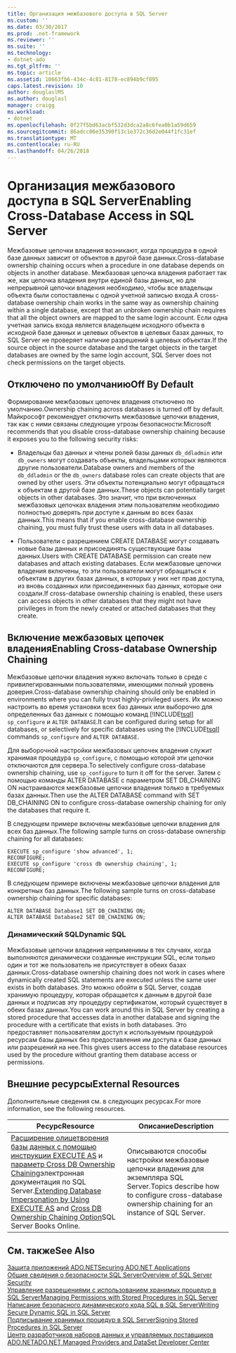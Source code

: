 ```yaml
---
title: Организация межбазового доступа в SQL Server
ms.custom: ''
ms.date: 03/30/2017
ms.prod: .net-framework
ms.reviewer: ''
ms.suite: ''
ms.technology:
- dotnet-ado
ms.tgt_pltfrm: ''
ms.topic: article
ms.assetid: 10663fb6-434c-4c81-8178-ec894b9cf895
caps.latest.revision: 10
author: douglaslMS
ms.author: douglasl
manager: craigg
ms.workload:
- dotnet
ms.openlocfilehash: 0f27f5bd63acbf532d3dca2a8c6fea0b1a59d659
ms.sourcegitcommit: 86adcc06e35390f13c1e372c36d2e044f1fc31ef
ms.translationtype: MT
ms.contentlocale: ru-RU
ms.lasthandoff: 04/26/2018
---
```

# <a name="enabling-cross-database-access-in-sql-server"></a><span data-ttu-id="0ddbf-102">Организация межбазового доступа в SQL Server</span><span class="sxs-lookup"><span data-stu-id="0ddbf-102">Enabling Cross-Database Access in SQL Server</span></span>
<span data-ttu-id="0ddbf-103">Межбазовые цепочки владения возникают, когда процедура в одной базе данных зависит от объектов в другой базе данных.</span><span class="sxs-lookup"><span data-stu-id="0ddbf-103">Cross-database ownership chaining occurs when a procedure in one database depends on objects in another database.</span></span> <span data-ttu-id="0ddbf-104">Межбазовая цепочка владения работает так же, как цепочка владения внутри единой базы данных, но для непрерывной цепочки владения необходимо, чтобы все владельцы объекта были сопоставлены с одной учетной записью входа.</span><span class="sxs-lookup"><span data-stu-id="0ddbf-104">A cross-database ownership chain works in the same way as ownership chaining within a single database, except that an unbroken ownership chain requires that all the object owners are mapped to the same login account.</span></span> <span data-ttu-id="0ddbf-105">Если одна учетная запись входа является владельцем исходного объекта в исходной базе данных и целевых объектов в целевых базах данных, то SQL Server не проверяет наличие разрешений в целевых объектах.</span><span class="sxs-lookup"><span data-stu-id="0ddbf-105">If the source object in the source database and the target objects in the target databases are owned by the same login account, SQL Server does not check permissions on the target objects.</span></span>  
  
## <a name="off-by-default"></a><span data-ttu-id="0ddbf-106">Отключено по умолчанию</span><span class="sxs-lookup"><span data-stu-id="0ddbf-106">Off By Default</span></span>  
 <span data-ttu-id="0ddbf-107">Формирование межбазовых цепочек владения отключено по умолчанию.</span><span class="sxs-lookup"><span data-stu-id="0ddbf-107">Ownership chaining across databases is turned off by default.</span></span> <span data-ttu-id="0ddbf-108">Майкрософт рекомендует отключить межбазовые цепочки владения, так как с ними связаны следующие угрозы безопасности:</span><span class="sxs-lookup"><span data-stu-id="0ddbf-108">Microsoft recommends that you disable cross-database ownership chaining because it exposes you to the following security risks:</span></span>  
  
-   <span data-ttu-id="0ddbf-109">Владельцы баз данных и члены ролей базы данных `db_ddladmin` или `db_owners` могут создавать объекты, владельцами которых являются другие пользователи.</span><span class="sxs-lookup"><span data-stu-id="0ddbf-109">Database owners and members of the `db_ddladmin` or the `db_owners` database roles can create objects that are owned by other users.</span></span> <span data-ttu-id="0ddbf-110">Эти объекты потенциально могут обращаться к объектам в другой базе данных.</span><span class="sxs-lookup"><span data-stu-id="0ddbf-110">These objects can potentially target objects in other databases.</span></span> <span data-ttu-id="0ddbf-111">Это значит, что при включенных межбазовых цепочках владения этим пользователям необходимо полностью доверять при доступе к данным во всех базах данных.</span><span class="sxs-lookup"><span data-stu-id="0ddbf-111">This means that if you enable cross-database ownership chaining, you must fully trust these users with data in all databases.</span></span>  
  
-   <span data-ttu-id="0ddbf-112">Пользователи с разрешением CREATE DATABASE могут создавать новые базы данных и присоединять существующие базы данных.</span><span class="sxs-lookup"><span data-stu-id="0ddbf-112">Users with CREATE DATABASE permission can create new databases and attach existing databases.</span></span> <span data-ttu-id="0ddbf-113">Если межбазовые цепочки владения включены, то эти пользователи могут обращаться к объектам в других базах данных, в которых у них нет прав доступа, из вновь созданных или присоединенных баз данных, которые они создали.</span><span class="sxs-lookup"><span data-stu-id="0ddbf-113">If cross-database ownership chaining is enabled, these users can access objects in other databases that they might not have privileges in from the newly created or attached databases that they create.</span></span>  
  
## <a name="enabling-cross-database-ownership-chaining"></a><span data-ttu-id="0ddbf-114">Включение межбазовых цепочек владения</span><span class="sxs-lookup"><span data-stu-id="0ddbf-114">Enabling Cross-database Ownership Chaining</span></span>  
 <span data-ttu-id="0ddbf-115">Межбазовые цепочки владения нужно включать только в среде с привилегированными пользователями, имеющими полный уровень доверия.</span><span class="sxs-lookup"><span data-stu-id="0ddbf-115">Cross-database ownership chaining should only be enabled in environments where you can fully trust highly-privileged users.</span></span> <span data-ttu-id="0ddbf-116">Их можно настроить во время установки всех баз данных или выборочно для определенных баз данных с помощью команд [!INCLUDE[tsql](../../../../../includes/tsql-md.md)] `sp_configure` и `ALTER DATABASE`.</span><span class="sxs-lookup"><span data-stu-id="0ddbf-116">It can be configured during setup for all databases, or selectively for specific databases using the [!INCLUDE[tsql](../../../../../includes/tsql-md.md)] commands `sp_configure` and `ALTER DATABASE`.</span></span>  
  
 <span data-ttu-id="0ddbf-117">Для выборочной настройки межбазовых цепочек владения служит хранимая процедура `sp_configure`, с помощью которой эти цепочки отключаются для сервера.</span><span class="sxs-lookup"><span data-stu-id="0ddbf-117">To selectively configure cross-database ownership chaining, use `sp_configure` to turn it off for the server.</span></span> <span data-ttu-id="0ddbf-118">Затем с помощью команды ALTER DATABASE с параметром SET DB_CHAINING ON настраиваются межбазовые цепочки владения только в требуемых базах данных.</span><span class="sxs-lookup"><span data-stu-id="0ddbf-118">Then use the ALTER DATABASE command with SET DB_CHAINING ON to configure cross-database ownership chaining for only the databases that require it.</span></span>  
  
 <span data-ttu-id="0ddbf-119">В следующем примере включены межбазовые цепочки владения для всех баз данных.</span><span class="sxs-lookup"><span data-stu-id="0ddbf-119">The following sample turns on cross-database ownership chaining for all databases:</span></span>  
  
```  
EXECUTE sp_configure 'show advanced', 1;  
RECONFIGURE;  
EXECUTE sp_configure 'cross db ownership chaining', 1;  
RECONFIGURE;  
```  
  
 <span data-ttu-id="0ddbf-120">В следующем примере включены межбазовые цепочки владения для конкретных баз данных.</span><span class="sxs-lookup"><span data-stu-id="0ddbf-120">The following sample turns on cross-database ownership chaining for specific databases:</span></span>  
  
```  
ALTER DATABASE Database1 SET DB_CHAINING ON;  
ALTER DATABASE Database2 SET DB_CHAINING ON;  
```  
  
### <a name="dynamic-sql"></a><span data-ttu-id="0ddbf-121">Динамический SQL</span><span class="sxs-lookup"><span data-stu-id="0ddbf-121">Dynamic SQL</span></span>  
 <span data-ttu-id="0ddbf-122">Межбазовые цепочки владения неприменимы в тех случаях, когда выполняются динамически созданные инструкции SQL, если только один и тот же пользователь не присутствует в обеих базах данных.</span><span class="sxs-lookup"><span data-stu-id="0ddbf-122">Cross-database ownership chaining does not work in cases where dynamically created SQL statements are executed unless the same user exists in both databases.</span></span> <span data-ttu-id="0ddbf-123">Это можно обойти в SQL Server, создав хранимую процедуру, которая обращается к данным в другой базе данных и подписав эту процедуру сертификатом, который существует в обеих базах данных.</span><span class="sxs-lookup"><span data-stu-id="0ddbf-123">You can work around this in SQL Server by creating a stored procedure that accesses data in another database and signing the procedure with a certificate that exists in both databases.</span></span> <span data-ttu-id="0ddbf-124">Это предоставляет пользователям доступ к используемым процедурой ресурсам базы данных без предоставления им доступа к базе данных или разрешений на нее.</span><span class="sxs-lookup"><span data-stu-id="0ddbf-124">This gives users access to the database resources used by the procedure without granting them database access or permissions.</span></span>  
  
## <a name="external-resources"></a><span data-ttu-id="0ddbf-125">Внешние ресурсы</span><span class="sxs-lookup"><span data-stu-id="0ddbf-125">External Resources</span></span>  
 <span data-ttu-id="0ddbf-126">Дополнительные сведения см. в следующих ресурсах.</span><span class="sxs-lookup"><span data-stu-id="0ddbf-126">For more information, see the following resources.</span></span>  
  
|<span data-ttu-id="0ddbf-127">Ресурс</span><span class="sxs-lookup"><span data-stu-id="0ddbf-127">Resource</span></span>|<span data-ttu-id="0ddbf-128">Описание</span><span class="sxs-lookup"><span data-stu-id="0ddbf-128">Description</span></span>|  
|--------------|-----------------|  
|<span data-ttu-id="0ddbf-129">[Расширение олицетворения базы данных с помощью инструкции EXECUTE AS](http://msdn.microsoft.com/library/ms188304\(SQL.105\).aspx) и [параметр Cross DB Ownership Chaining](http://msdn.microsoft.com/library/ms188694.aspx)электронная документация по SQL Server.</span><span class="sxs-lookup"><span data-stu-id="0ddbf-129">[Extending Database Impersonation by Using EXECUTE AS](http://msdn.microsoft.com/library/ms188304\(SQL.105\).aspx) and [Cross DB Ownership Chaining Option](http://msdn.microsoft.com/library/ms188694.aspx)SQL Server Books Online.</span></span>|<span data-ttu-id="0ddbf-130">Описываются способы настройки межбазовые цепочки владения для экземпляра SQL Server.</span><span class="sxs-lookup"><span data-stu-id="0ddbf-130">Topics describe how to configure cross-database ownership chaining for an instance of SQL Server.</span></span>|  
  
## <a name="see-also"></a><span data-ttu-id="0ddbf-131">См. также</span><span class="sxs-lookup"><span data-stu-id="0ddbf-131">See Also</span></span>  
 [<span data-ttu-id="0ddbf-132">Защита приложений ADO.NET</span><span class="sxs-lookup"><span data-stu-id="0ddbf-132">Securing ADO.NET Applications</span></span>](../../../../../docs/framework/data/adonet/securing-ado-net-applications.md)  
 [<span data-ttu-id="0ddbf-133">Общие сведения о безопасности SQL Server</span><span class="sxs-lookup"><span data-stu-id="0ddbf-133">Overview of SQL Server Security</span></span>](../../../../../docs/framework/data/adonet/sql/overview-of-sql-server-security.md)  
 [<span data-ttu-id="0ddbf-134">Управление разрешениями с использованием хранимых процедур в SQL Server</span><span class="sxs-lookup"><span data-stu-id="0ddbf-134">Managing Permissions with Stored Procedures in SQL Server</span></span>](../../../../../docs/framework/data/adonet/sql/managing-permissions-with-stored-procedures-in-sql-server.md)  
 [<span data-ttu-id="0ddbf-135">Написание безопасного динамического кода SQL в SQL Server</span><span class="sxs-lookup"><span data-stu-id="0ddbf-135">Writing Secure Dynamic SQL in SQL Server</span></span>](../../../../../docs/framework/data/adonet/sql/writing-secure-dynamic-sql-in-sql-server.md)  
 [<span data-ttu-id="0ddbf-136">Подписывание хранимых процедур в SQL Server</span><span class="sxs-lookup"><span data-stu-id="0ddbf-136">Signing Stored Procedures in SQL Server</span></span>](../../../../../docs/framework/data/adonet/sql/signing-stored-procedures-in-sql-server.md)  
 [<span data-ttu-id="0ddbf-137">Центр разработчиков наборов данных и управляемых поставщиков ADO.NET</span><span class="sxs-lookup"><span data-stu-id="0ddbf-137">ADO.NET Managed Providers and DataSet Developer Center</span></span>](http://go.microsoft.com/fwlink/?LinkId=217917)
